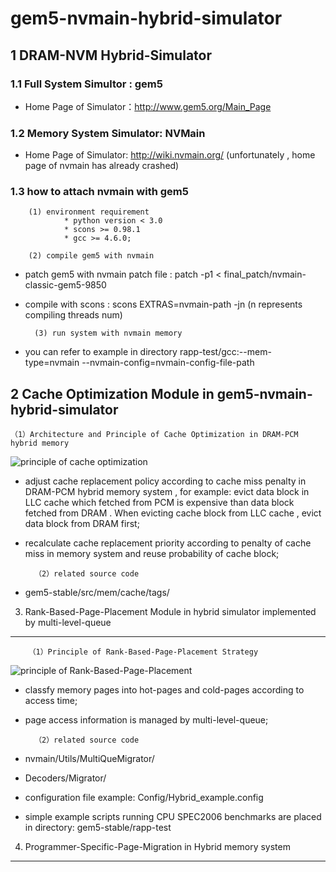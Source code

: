 # gem5-nvmain-hybrid-simulator
1 DRAM-NVM Hybrid-Simulator
-----------------------------
### 1.1 Full System Simultor : gem5
* Home Page of Simulator：http://www.gem5.org/Main_Page

### 1.2 Memory System Simulator: NVMain
* Home Page of Simulator: http://wiki.nvmain.org/    (unfortunately , home page of nvmain has already crashed)

### 1.3 how to attach nvmain with gem5
        (1) environment requirement
                * python version < 3.0
                * scons >= 0.98.1
                * gcc >= 4.6.0;

        (2) compile gem5 with nvmain
* patch gem5 with nvmain patch file : patch -p1 < final_patch/nvmain-classic-gem5-9850
* compile with scons : scons EXTRAS=nvmain-path -jn (n represents compiling threads num)

        (3) run system with nvmain memory
* you can refer to example in directory rapp-test/gcc:--mem-type=nvmain --nvmain-config=nvmain-config-file-path


2 Cache Optimization Module in gem5-nvmain-hybrid-simulator
--------------------------------
    （1）Architecture and Principle of Cache Optimization in DRAM-PCM hybrid memory 
![principle of cache optimization](https://raw.github.com/cyjseagull/gem5-nvmain-hybrid-simulator/master/images/cache-optimization.png)
* adjust cache replacement policy according to cache miss penalty in DRAM-PCM hybrid memory system , for example: evict data block in LLC cache which fetched from PCM is expensive than data block fetched from DRAM . When evicting cache block from LLC cache , evict data block from DRAM first;
* recalculate cache replacement priority according to penalty of cache miss in memory system and reuse probability of cache block;

        （2）related source code
* gem5-stable/src/mem/cache/tags/
  
3. Rank-Based-Page-Placement Module in hybrid simulator implemented by multi-level-queue
--------------------------------
        （1）Principle of Rank-Based-Page-Placement Strategy
![principle of Rank-Based-Page-Placement](https://raw.github.com/cyjseagull/gem5-nvmain-hybrid-simulator/master/images/MultiQue.PNG)
* classfy memory pages into hot-pages and cold-pages according to access time;
* page access information is managed by multi-level-queue;


        （2）related source code
* nvmain/Utils/MultiQueMigrator/
* Decoders/Migrator/
* configuration file example: Config/Hybrid_example.config
* simple example scripts running CPU SPEC2006 benchmarks are placed in directory: gem5-stable/rapp-test


4. Programmer-Specific-Page-Migration in Hybrid memory system
---------------------------------------




